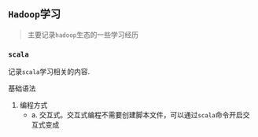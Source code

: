 ## `Hadoop`学习

> 主要记录`hadoop`生态的一些学习经历



### `scala`
记录`scala`学习相关的内容.

基础语法

1. 编程方式
   - a. 交互式。交互式编程不需要创建脚本文件，可以通过`scala`命令开启交互式变成